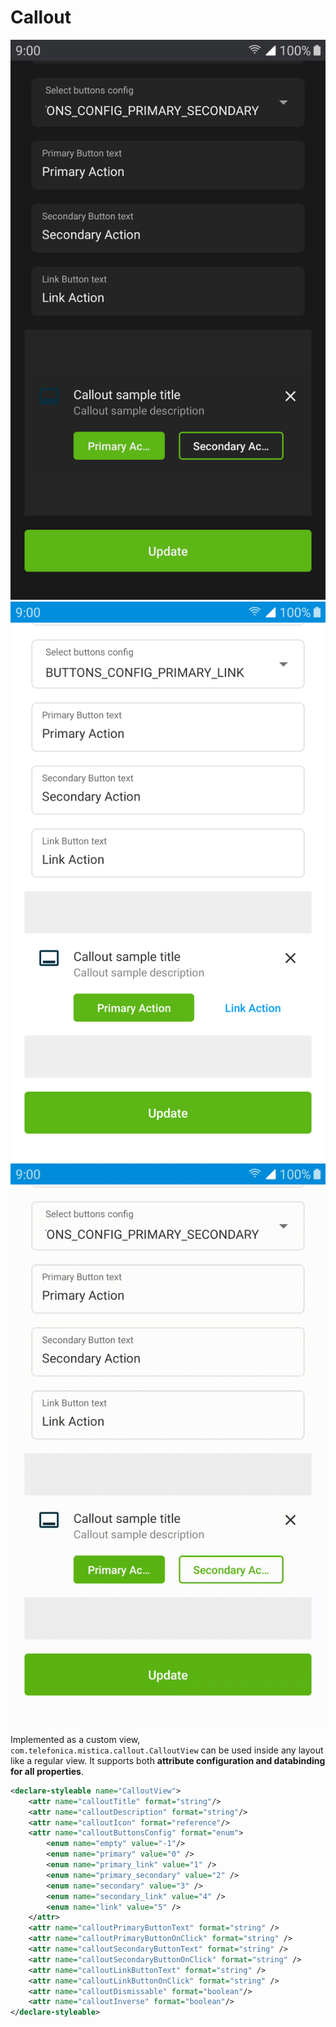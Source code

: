 # Callout

<p align="center">
   <img src="../../../../../../../../doc/images/callout/callout_1.png" />
   <img src="../../../../../../../../doc/images/callout/callout_2.png" />
   <img src="../../../../../../../../doc/images/callout/callout_3.gif" />
</p>

Implemented as a custom view, `com.telefonica.mistica.callout.CalloutView` can be used inside any layout like a regular view. It supports both **attribute
configuration and databinding for all properties**.

```xml
<declare-styleable name="CalloutView">
	<attr name="calloutTitle" format="string"/>
	<attr name="calloutDescription" format="string"/>
	<attr name="calloutIcon" format="reference"/>
	<attr name="calloutButtonsConfig" format="enum">
		<enum name="empty" value="-1"/>
		<enum name="primary" value="0" />
		<enum name="primary_link" value="1" />
		<enum name="primary_secondary" value="2" />
		<enum name="secondary" value="3" />
		<enum name="secondary_link" value="4" />
		<enum name="link" value="5" />
	</attr>
	<attr name="calloutPrimaryButtonText" format="string" />
	<attr name="calloutPrimaryButtonOnClick" format="string" />
	<attr name="calloutSecondaryButtonText" format="string" />
	<attr name="calloutSecondaryButtonOnClick" format="string" />
	<attr name="calloutLinkButtonText" format="string" />
	<attr name="calloutLinkButtonOnClick" format="string" />
	<attr name="calloutDismissable" format="boolean"/>
	<attr name="calloutInverse" format="boolean"/>
</declare-styleable>
```
